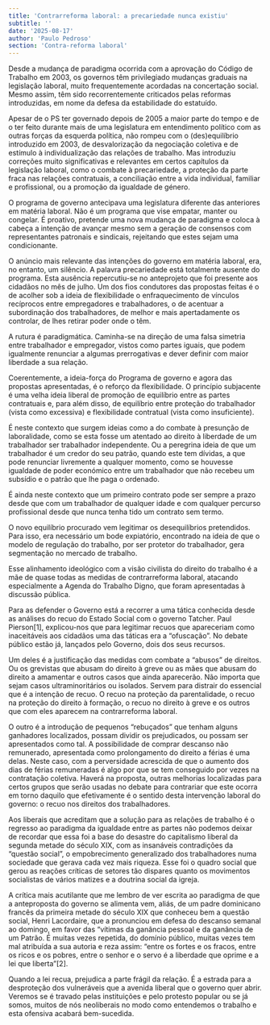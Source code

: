 ```yaml
---
title: 'Contrarreforma laboral: a precariedade nunca existiu'
subtitle: ''
date: '2025-08-17'
author: 'Paulo Pedroso'
section: 'Contra-reforma laboral'
---
```



Desde a mudança de paradigma ocorrida com a aprovação do Código de Trabalho em 2003, os governos têm privilegiado mudanças graduais na legislação laboral, muito frequentemente acordadas na concertação social. Mesmo assim, têm sido recorrentemente criticados pelas reformas introduzidas, em nome da defesa da estabilidade do estatuído.

Apesar de o PS ter governado depois de 2005 a maior parte do tempo e de o ter feito durante mais de uma legislatura em entendimento político com as outras forças da esquerda política, não rompeu com o (des)equilíbrio introduzido em 2003, de desvalorização da negociação coletiva e de estímulo à individualização das relações de trabalho. Mas introduziu correções muito significativas e relevantes em certos capítulos da legislação laboral, como o combate à precariedade, a proteção da parte fraca nas relações contratuais, a conciliação entre a vida individual, familiar e profissional, ou a promoção da igualdade de género.

O programa de governo antecipava uma legislatura diferente das anteriores em matéria laboral. Não é um programa que vise empatar, manter ou congelar. É proativo, pretende uma nova mudança de paradigma e coloca à cabeça a intenção de avançar mesmo sem a geração de consensos com representantes patronais e sindicais, rejeitando que estes sejam uma condicionante.

O anúncio mais relevante das intenções do governo em matéria laboral, era, no entanto, um silêncio. A palavra precariedade está totalmente ausente do programa. Esta ausência repercutiu-se no anteprojeto que foi presente aos cidadãos no mês de julho. Um dos fios condutores das propostas feitas é o de acolher sob a ideia de flexibilidade o enfraquecimento de vínculos recíprocos entre empregadores e trabalhadores, o de acentuar a subordinação dos trabalhadores, de melhor e mais apertadamente os controlar, de lhes retirar poder onde o têm.

A rutura é paradigmática. Caminha-se na direção de uma falsa simetria entre trabalhador e empregador, vistos como partes iguais, que podem igualmente renunciar a algumas prerrogativas e dever definir com maior liberdade a sua relação.

Coerentemente, a ideia-força do Programa de governo e agora das propostas apresentadas, é o reforço da flexibilidade. O princípio subjacente é uma velha ideia liberal de promoção de equilíbrio entre as partes contratuais e, para além disso, de equilíbrio entre proteção do trabalhador (vista como excessiva) e flexibilidade contratual (vista como insuficiente).

É neste contexto que surgem ideias como a do combate à presunção de laboralidade, como se esta fosse um atentado ao direito à liberdade de um trabalhador ser trabalhador independente. Ou a peregrina ideia de que um trabalhador é um credor do seu patrão, quando este tem dívidas, a que pode renunciar livremente a qualquer momento, como se houvesse igualdade de poder económico entre um trabalhador que não recebeu um subsídio e o patrão que lhe paga o ordenado.

É ainda neste contexto que um primeiro contrato pode ser sempre a prazo desde que com um trabalhador de qualquer idade e com qualquer percurso profissional desde que nunca tenha tido um contrato sem termo.

O novo equilíbrio procurado vem legitimar os desequilíbrios pretendidos. Para isso, era necessário um bode expiatório, encontrado na ideia de que o modelo de regulação do trabalho, por ser protetor do trabalhador, gera segmentação no mercado de trabalho.

Esse alinhamento ideológico com a visão civilista do direito do trabalho é a mãe de quase todas as medidas de contrarreforma laboral, atacando especialmente a Agenda do Trabalho Digno, que foram apresentadas à discussão pública.

Para as defender o Governo está a recorrer a uma tática conhecida desde as análises do recuo do Estado Social com o governo Tatcher. Paul Pierson[1], explicou-nos que para legitimar recuos que apareceriam como inaceitáveis aos cidadãos uma das táticas era a “ofuscação”. No debate público estão já, lançados pelo Governo, dois dos seus recursos.

Um deles é a justificação das medidas com combate a “abusos” de direitos. Ou os grevistas que abusam do direito à greve ou as mães que abusam do direito a amamentar e outros casos que ainda aparecerão. Não importa que sejam casos ultraminoritários ou isolados. Servem para distrair do essencial que é a intenção de recuo. O recuo na proteção da parentalidade, o recuo na proteção do direito à formação, o recuo no direito à greve e os outros que com eles aparecem na contrarreforma laboral.

O outro é a introdução de pequenos “rebuçados” que tenham alguns ganhadores localizados, possam dividir os prejudicados, ou possam ser apresentados como tal. A possibilidade de comprar descanso não remunerado, apresentada como prolongamento do direito a férias é uma delas. Neste caso, com a perversidade acrescida de que o aumento dos dias de férias remuneradas é algo por que se tem conseguido por vezes na contratação coletiva. Haverá na proposta, outras melhorias localizadas para certos grupos que serão usadas no debate para contrariar que este ocorra em torno daquilo que efetivamente é o sentido desta intervenção laboral do governo: o recuo nos direitos dos trabalhadores.

Aos liberais que acreditam que a solução para as relações de trabalho é o regresso ao paradigma da igualdade entre as partes não podemos deixar de recordar que essa foi a base do desastre do capitalismo liberal da segunda metade do século XIX, com as insanáveis contradições da “questão social”, o empobrecimento generalizado dos trabalhadores numa sociedade que gerava cada vez mais riqueza. Esse foi o quadro social que gerou as reações críticas de setores tão dispares quanto os movimentos socialistas de vários matizes e a doutrina social da igreja.

A crítica mais acutilante que me lembro de ver escrita ao paradigma de que a anteproposta do governo se alimenta vem, aliás, de um padre dominicano francês da primeira metade do século XIX que conheceu bem a questão social, Henri Lacordaire, que a pronunciou em defesa do descanso semanal ao domingo, em favor das “vítimas da ganância pessoal e da ganância de um Patrão. É muitas vezes repetida, do domínio público, muitas vezes tem mal atribuída a sua autoria e reza assim: “entre os fortes e os fracos, entre os ricos e os pobres, entre o senhor e o servo é a liberdade que oprime e a lei que liberta”[2].

Quando a lei recua, prejudica a parte frágil da relação. É a estrada para a desproteção dos vulneráveis que a avenida liberal que o governo quer abrir. Veremos se é travado pelas instituições e pelo protesto popular ou se já somos, muitos de nós neoliberais no modo como entendemos o trabalho e esta ofensiva acabará bem-sucedida.

[^1]: Paul Pierson, Dismantling the Welfare State? Reagan, Thatcher and the Politics of Retrenchment, Cambridge University Press, Cambridge, 199

[^2]: Henri-Marie de Lacordaire,  Conférences de Notre-Dame de Paris. Tome 3, années 1848-1850. Acessível em https://gallica.bnf.fr/ark:/12148/bpt6k6443581c.texteImage#
